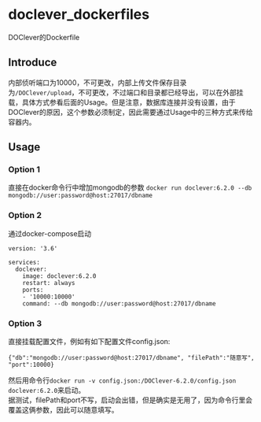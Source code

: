 # doclever_dockerfiles
DOClever的Dockerfile

## Introduce
内部侦听端口为10000，不可更改，内部上传文件保存目录为`/DOClever/upload`，不可更改，不过端口和目录都已经导出，可以在外部挂载，具体方式参看后面的Usage。但是注意，数据库连接并没有设置，由于DOClever的原因，这个参数必须制定，因此需要通过Usage中的三种方式来传给容器内。

## Usage

### Option 1
直接在docker命令行中增加mongodb的参数
```docker run doclever:6.2.0 --db mongodb://user:password@host:27017/dbname```

### Option 2
通过docker-compose启动
```
version: '3.6'

services:
  doclever:
    image: doclever:6.2.0
    restart: always
    ports:
    - '10000:10000'
    command: --db mongodb://user:password@host:27017/dbname
```

### Option 3
直接挂载配置文件，例如有如下配置文件config.json:
```
{"db":"mongodb://user:password@host:27017/dbname", "filePath":"随意写", "port":10000}
```
然后用命令行`docker run -v config.json:/DOClever-6.2.0/config.json doclever:6.2.0`来启动。  
据测试，filePath和port不写，启动会出错，但是确实是无用了，因为命令行里会覆盖这俩参数，因此可以随意填写。
